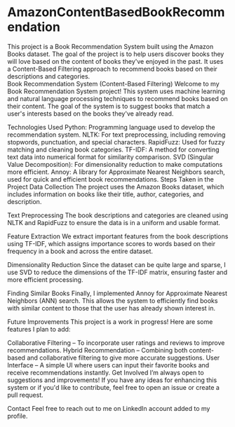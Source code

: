 # AmazonContentBasedBookRecommendation
This project is a Book Recommendation System built using the Amazon Books dataset. The goal of the project is to help users discover books they will love based on the content of books they've enjoyed in the past. It uses a Content-Based Filtering approach to recommend books based on their descriptions and categories.  
Book Recommendation System (Content-Based Filtering)
Welcome to my Book Recommendation System project! This system uses machine learning and natural language processing techniques to recommend books based on their content. The goal of the system is to suggest books that match a user's interests based on the books they've already read.

Technologies Used
Python: Programming language used to develop the recommendation system.
NLTK: For text preprocessing, including removing stopwords, punctuation, and special characters.
RapidFuzz: Used for fuzzy matching and cleaning book categories.
TF-IDF: A method for converting text data into numerical format for similarity comparison.
SVD (Singular Value Decomposition): For dimensionality reduction to make computations more efficient.
Annoy: A library for Approximate Nearest Neighbors search, used for quick and efficient book recommendations.
Steps Taken in the Project
Data Collection
The project uses the Amazon Books dataset, which includes information on books like their title, author, categories, and description.

Text Preprocessing
The book descriptions and categories are cleaned using NLTK and RapidFuzz to ensure the data is in a uniform and usable format.

Feature Extraction
We extract important features from the book descriptions using TF-IDF, which assigns importance scores to words based on their frequency in a book and across the entire dataset.

Dimensionality Reduction
Since the dataset can be quite large and sparse, I use SVD to reduce the dimensions of the TF-IDF matrix, ensuring faster and more efficient processing.

Finding Similar Books
Finally, I implemented Annoy for Approximate Nearest Neighbors (ANN) search. This allows the system to efficiently find books with similar content to those that the user has already shown interest in.


Future Improvements
This project is a work in progress! Here are some features I plan to add:

Collaborative Filtering – To incorporate user ratings and reviews to improve recommendations.
Hybrid Recommendation – Combining both content-based and collaborative filtering to give more accurate suggestions.
User Interface – A simple UI where users can input their favorite books and receive recommendations instantly.
Get Involved
I’m always open to suggestions and improvements! If you have any ideas for enhancing this system or if you'd like to contribute, feel free to open an issue or create a pull request.

Contact
Feel free to reach out to me on LinkedIn account added to my profile.
